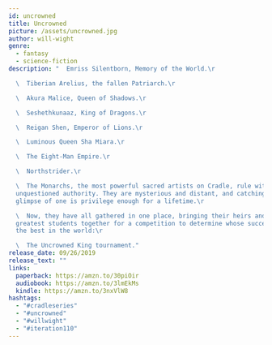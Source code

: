 ```yaml
---
id: uncrowned
title: Uncrowned
picture: /assets/uncrowned.jpg
author: will-wight
genre:
  - fantasy
  - science-fiction
description: "  Emriss Silentborn, Memory of the World.\r

  \  Tiberian Arelius, the fallen Patriarch.\r

  \  Akura Malice, Queen of Shadows.\r

  \  Seshethkunaaz, King of Dragons.\r

  \  Reigan Shen, Emperor of Lions.\r

  \  Luminous Queen Sha Miara.\r

  \  The Eight-Man Empire.\r

  \  Northstrider.\r

  \  The Monarchs, the most powerful sacred artists on Cradle, rule with
  unquestioned authority. They are mysterious and distant, and catching a
  glimpse of one is privilege enough for a lifetime.\r

  \  Now, they have all gathered in one place, bringing their heirs and
  greatest students together for a competition to determine whose successor is
  the best in the world:\r

  \  The Uncrowned King tournament."
release_date: 09/26/2019
release_text: ""
links:
  paperback: https://amzn.to/30piOir
  audiobook: https://amzn.to/3lmEkMs
  kindle: https://amzn.to/3nxVlW8
hashtags:
  - "#cradleseries"
  - "#uncrowned"
  - "#willwight"
  - "#iteration110"
---
```

